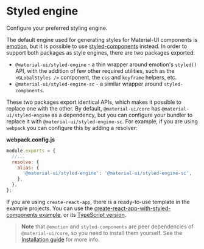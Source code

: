 # Styled engine

<p class="description">Configure your preferred styling engine.</p>

The default engine used for generating styles for Material-UI components is [emotion](https://github.com/emotion-js/emotion),
but it is possible to use [styled-components](https://github.com/styled-components/styled-components) instead.
In order to support both packages as style engines, there are two packages exported:

- `@material-ui/styled-engine` - a thin wrapper around emotion's `styled()` API, with the addition of few other required utilities, such as the `<GLobalStyles />` component, the `css` and `keyframe` helpers, etc.
- `@material-ui/styled-engine-sc` - a similar wrapper around `styled-components`.

These two packages export identical APIs, which makes it possible to replace one with the other.
By default, `@material-ui/core` has `@material-ui/styled-engine` as a dependency, but you can configure your bundler to replace it with `@material-ui/styled-engine-sc`.
For example, if you are using `webpack` you can configure this by adding a resolver:

**webpack.config.js**

```js
module.exports = {
  //...
  resolve: {
    alias: {
      '@material-ui/styled-engine': '@material-ui/styled-engine-sc',
    },
  },
};
```

If you are using `create-react-app`, there is a ready-to-use template in the example projects.
You can use the [create-react-app-with-styled-components example](https://github.com/mui-org/material-ui/tree/next/examples/create-react-app-with-styled-components), or its [TypeScript version](https://github.com/mui-org/material-ui/tree/next/examples/create-react-app-with-styled-components-typescript).

> **Note** that `@emotion` and `styled-components` are peer dependencies of `@material-ui/core`, so you need to install them yourself. See the [Installation guide](/getting-started/installation/) for more info.
